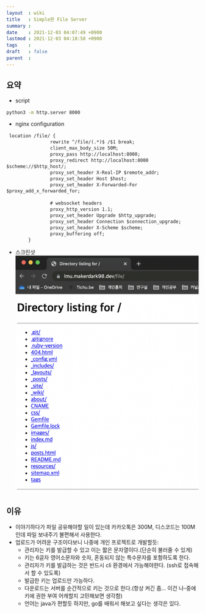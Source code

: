 ```yaml
---
layout  : wiki
title   : Simple한 File Server
summary :
date    : 2021-12-03 04:07:49 +0900
lastmod : 2021-12-03 04:18:58 +0900
tags    :
draft   : false
parent  :
---
```


## 요약
 * script
```bash
python3 -m http.server 8000
```
 * nginx configuration
```
 location /file/ {
                rewrite ^/file/(.*)$ /$1 break;
                client_max_body_size 50M;
                proxy_pass http://localhost:8000;
                proxy_redirect http://localhost:8000 $scheme://$http_host/;
                proxy_set_header X-Real-IP $remote_addr;
                proxy_set_header Host $host;
                proxy_set_header X-Forwarded-For $proxy_add_x_forwarded_for;

                # websocket headers
                proxy_http_version 1.1;
                proxy_set_header Upgrade $http_upgrade;
                proxy_set_header Connection $connection_upgrade;
                proxy_set_header X-Scheme $scheme;
                proxy_buffering off;
        }
```
 * 스크린샷
 ![simple-file-1](/wiki/images/simple-file-1.png)

## 이유
 * 이야기하다가 파일 공유해야할 일이 있는데 카카오톡은 300M, 디스코드는 100M인데 파일 보내주기 불편해서 사용한다.
 * 업로드가 어려운 구조이다보니 나중에 개인 프로젝트로 개발할듯:
   * 관리자는 키를 발급할 수 있고 이는 짧은 문자열이다.(단순히 불러줄 수 있게)
   * 키는 6글자 영어소문자와 숫자, 혼동되지 않는 특수문자를 포함하도록 한다.
   * 관리자가 키를 발급하는 것은 반드시 cli 환경에서 가능해야한다. (ssh로 접속해서 할 수 있도록)
   * 발급한 키는 업로드만 가능하다.
   * 다운로드는 서버를 순간적으로 키는 것으로 한다.(항상 켜긴 좀... 이건 나-중에 키에 권한 부여 어캐할지 고민해보면 생각함)
   * 언어는 java가 편할듯 하지만, go를 배워서 해보고 싶다는 생각은 있다.

